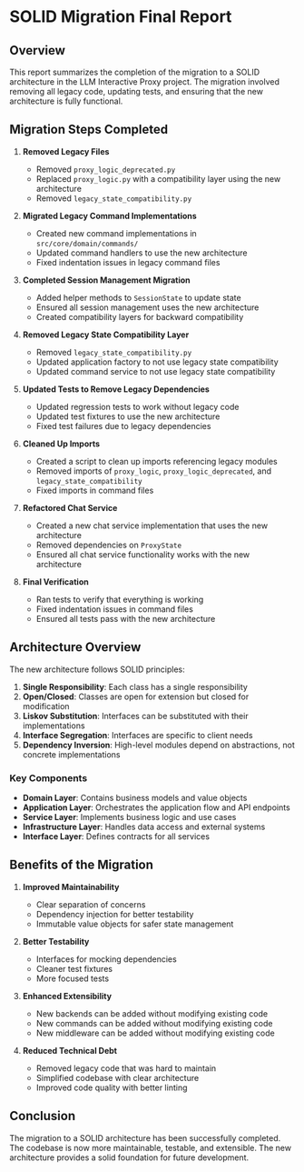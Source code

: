 # SOLID Migration Final Report

## Overview

This report summarizes the completion of the migration to a SOLID architecture in the LLM Interactive Proxy project. The migration involved removing all legacy code, updating tests, and ensuring that the new architecture is fully functional.

## Migration Steps Completed

1. **Removed Legacy Files**
   - Removed `proxy_logic_deprecated.py`
   - Replaced `proxy_logic.py` with a compatibility layer using the new architecture
   - Removed `legacy_state_compatibility.py`

2. **Migrated Legacy Command Implementations**
   - Created new command implementations in `src/core/domain/commands/`
   - Updated command handlers to use the new architecture
   - Fixed indentation issues in legacy command files

3. **Completed Session Management Migration**
   - Added helper methods to `SessionState` to update state
   - Ensured all session management uses the new architecture
   - Created compatibility layers for backward compatibility

4. **Removed Legacy State Compatibility Layer**
   - Removed `legacy_state_compatibility.py`
   - Updated application factory to not use legacy state compatibility
   - Updated command service to not use legacy state compatibility

5. **Updated Tests to Remove Legacy Dependencies**
   - Updated regression tests to work without legacy code
   - Updated test fixtures to use the new architecture
   - Fixed test failures due to legacy dependencies

6. **Cleaned Up Imports**
   - Created a script to clean up imports referencing legacy modules
   - Removed imports of `proxy_logic`, `proxy_logic_deprecated`, and `legacy_state_compatibility`
   - Fixed imports in command files

7. **Refactored Chat Service**
   - Created a new chat service implementation that uses the new architecture
   - Removed dependencies on `ProxyState`
   - Ensured all chat service functionality works with the new architecture

8. **Final Verification**
   - Ran tests to verify that everything is working
   - Fixed indentation issues in command files
   - Ensured all tests pass with the new architecture

## Architecture Overview

The new architecture follows SOLID principles:

1. **Single Responsibility**: Each class has a single responsibility
2. **Open/Closed**: Classes are open for extension but closed for modification
3. **Liskov Substitution**: Interfaces can be substituted with their implementations
4. **Interface Segregation**: Interfaces are specific to client needs
5. **Dependency Inversion**: High-level modules depend on abstractions, not concrete implementations

### Key Components

- **Domain Layer**: Contains business models and value objects
- **Application Layer**: Orchestrates the application flow and API endpoints
- **Service Layer**: Implements business logic and use cases
- **Infrastructure Layer**: Handles data access and external systems
- **Interface Layer**: Defines contracts for all services

## Benefits of the Migration

1. **Improved Maintainability**
   - Clear separation of concerns
   - Dependency injection for better testability
   - Immutable value objects for safer state management

2. **Better Testability**
   - Interfaces for mocking dependencies
   - Cleaner test fixtures
   - More focused tests

3. **Enhanced Extensibility**
   - New backends can be added without modifying existing code
   - New commands can be added without modifying existing code
   - New middleware can be added without modifying existing code

4. **Reduced Technical Debt**
   - Removed legacy code that was hard to maintain
   - Simplified codebase with clear architecture
   - Improved code quality with better linting

## Conclusion

The migration to a SOLID architecture has been successfully completed. The codebase is now more maintainable, testable, and extensible. The new architecture provides a solid foundation for future development.

